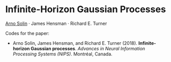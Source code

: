 # Infinite-Horizon Gaussian Processes

[Arno Solin](http://arno.solin.fi) · James Hensman · Richard E. Turner

Codes for the paper:

* Arno Solin, James Hensman, and Richard E. Turner (2018). **Infinite-horizon Gaussian processes**. *Advances in Neural Information Processing Systems (NIPS)*. Montréal, Canada. 
